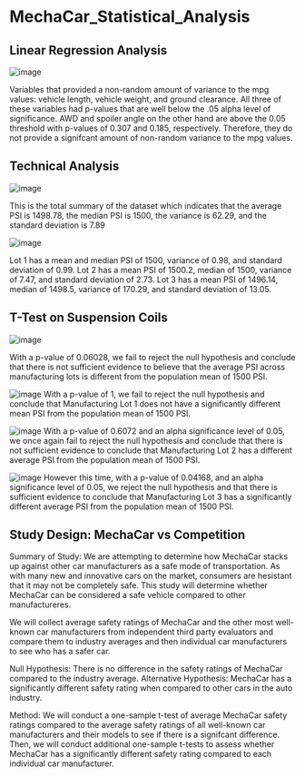 # MechaCar_Statistical_Analysis

## Linear Regression Analysis
![image](https://user-images.githubusercontent.com/92773195/152666327-0469ec0c-8002-4051-8769-2368fa4ab2f8.png)

Variables that provided a non-random amount of variance to the mpg values: vehicle length, vehicle weight, and ground clearance. All three of these variables had p-values that are well below the .05 alpha level of significance. AWD and spoiler angle on the other hand are above the 0.05 threshold with p-values of 0.307 and 0.185, respectively. Therefore, they do not provide a signifcant amount of non-random variance to the mpg values. 


## Technical Analysis
![image](https://user-images.githubusercontent.com/92773195/152666947-4d39e327-45e7-490c-8fa3-27f315b2e0f1.png)

This is the total summary of the dataset which indicates that the average PSI is 1498.78, the median PSI is 1500, the variance is 62.29, and the standard deviation is 7.89

![image](https://user-images.githubusercontent.com/92773195/152666963-be98e184-414c-498f-a882-28ede716de01.png)

Lot 1 has a mean and median PSI of 1500, variance of 0.98, and standard deviation of 0.99.
Lot 2 has a mean PSI of 1500.2, median of 1500, variance of 7.47, and standard deviation of 2.73.
Lot 3 has a mean PSI of 1496.14, median of 1498.5, variance of 170.29, and standard deviation of 13.05.


## T-Test on Suspension Coils
![image](https://user-images.githubusercontent.com/92773195/152703175-3edca962-94c9-43ef-89eb-4370f4b0c7de.png)

With a p-value of 0.06028, we fail to reject the null hypothesis and conclude that there is not sufficient evidence to believe that the average PSI across manufacturing lots is different from the population mean of 1500 PSI.

![image](https://user-images.githubusercontent.com/92773195/152703237-f77fd691-9acb-4f45-8598-e4c7d4c73ca3.png)
With a p-value of 1, we fail to reject the null hypothesis and conclude that Manufacturing Lot 1 does not have a significantly different mean PSI from the population mean of 1500 PSI.

![image](https://user-images.githubusercontent.com/92773195/152703260-d3c8c3c2-43ff-432d-9f9e-10b39e740d8e.png)
With a p-value of 0.6072 and an alpha significance level of 0.05, we once again fail to reject the null hypothesis and conclude that there is not sufficient evidence to conclude that Manufacturing Lot 2 has a different average PSI from the population mean of 1500 PSI.

![image](https://user-images.githubusercontent.com/92773195/152703298-6392c760-9946-4963-9e3d-ca398a09fdbb.png)
However this time, with a p-value of 0.04168, and an alpha significance level of 0.05, we reject the null hypothesis and that there is sufficient evidence to conclude that Manufacturing Lot 3 has a significantly different average PSI from the population mean of 1500 PSI.


## Study Design: MechaCar vs Competition

Summary of Study: We are attempting to determine how MechaCar stacks up against other car manufacturers as a safe mode of transportation. As with many new and innovative cars on the market, consumers are hesistant that it may not be completely safe. This study will determine whether MechaCar can be considered a safe vehicle compared to other manufactureres.

We will collect average safety ratings of MechaCar and the other most well-known car manufacturers from independent third party evaluators and compare them to industry averages and then individual car manufacturers to see who has a safer car. 

Null Hypothesis: There is no difference in the safety ratings of MechaCar compared to the industry average. 
Alternative Hypothesis: MechaCar has a significantly different safety rating when compared to other cars in the auto industry.

Method: We will conduct a one-sample t-test of average MechaCar safety ratings compared to the average safety ratings of all well-known car manufacturers and their models to see if there is a signifcant difference. Then, we will conduct additional one-sample t-tests to assess whether MechaCar has a significantly different safety rating compared to each individual car manufacturer.



